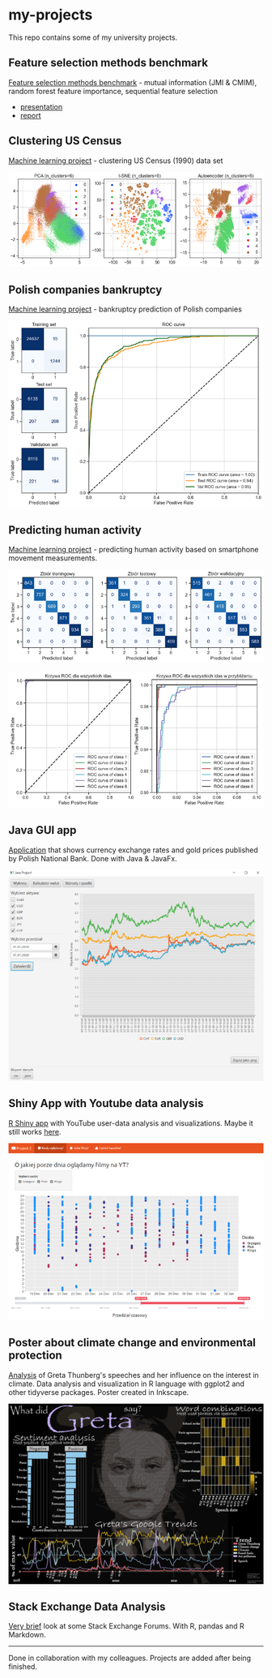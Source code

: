 # my-projects
This repo contains some of my university projects.

## Feature selection methods benchmark

[Feature selection methods benchmark](FeatureSelectionBenchmark) - mutual information (JMI & CMIM), random forest feature importance, sequential feature selection
* [presentation](FeatureSelectionBenchmark/ZakGrz_presentation.pdf)
* [report](FeatureSelectionBenchmark/ZakGrz_report.pdf)

## Clustering US Census

[Machine learning project](ClusteringUSCensus/README.md) - clustering US Census (1990) data set

![](ClusteringUSCensus/images/kmeans6.png)

## Polish companies bankruptcy

[Machine learning project](BankruptcyPrediction/README.md) - bankruptcy prediction of Polish companies

![](BankruptcyPrediction/images/xgboost_metrics.png)

## Predicting human activity 

[Machine learning project](PredictingHumanActivity/README.md) - predicting human activity based on smartphone movement measurements. 

![](PredictingHumanActivity/images/xgb_confusion_matrix_all.png)

![](PredictingHumanActivity/images/xgb_roc_curve_val.png)

## Java GUI app

[Application](JavaApp/README.md) that shows currency exchange rates and gold prices published by Polish National Bank. Done with Java & JavaFx.

![](JavaApp/screenshots/0.png)

## Shiny App with Youtube data analysis   
[R Shiny app](ShinyYoutubeApp/README.md) with YouTube user-data analysis and visualizations.
Maybe it still works [here](https://zakrzewow.shinyapps.io/twd2/).

![](ShinyYoutubeApp/screenshot.png)

## Poster about climate change and environmental protection
[Analysis](PosterAboutClimate/README.md) of Greta Thunberg's speeches and her influence on the interest in climate. Data analysis and visualization in R language with ggplot2 and other tidyverse packages. Poster created in Inkscape.

![](PosterAboutClimate/poster.png)

## Stack Exchange Data Analysis
[Very brief](StackExchangeDataAnalysis/README.md) look at some Stack Exchange Forums. With R, pandas and R Markdown.

---
Done in collaboration with my colleagues. Projects are added after being finished.
